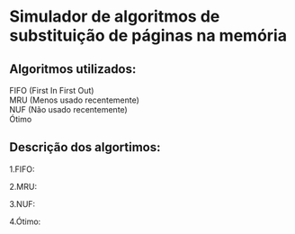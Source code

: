 <h1>Simulador de algoritmos de substituição de páginas na memória</h1>

<h2>Algoritmos utilizados:</h2>

FIFO (First In First Out)</br>
MRU (Menos usado recentemente)</br>
NUF (Não usado recentemente)</br>
Ótimo</br>
<h2>Descrição dos algortimos:</h2>

1.FIFO:

2.MRU:

3.NUF:

4.Ótimo:
